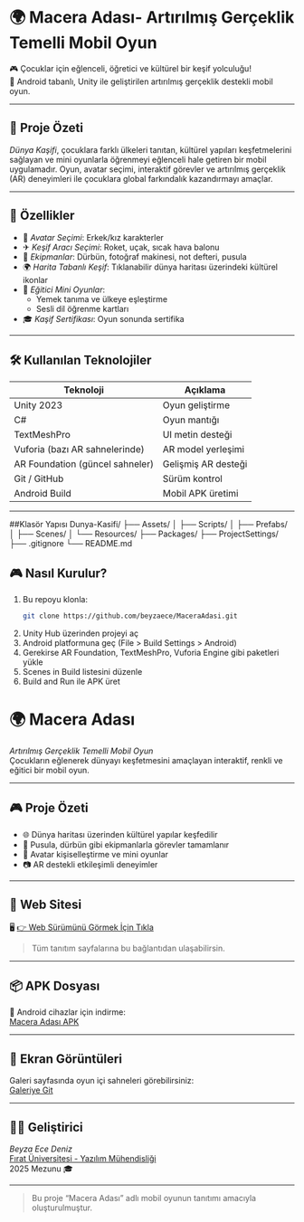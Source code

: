 # 🌍 Macera Adası- Artırılmış Gerçeklik Temelli Mobil Oyun

🎮 Çocuklar için eğlenceli, öğretici ve kültürel bir keşif yolculuğu!  
📱 Android tabanlı, Unity ile geliştirilen artırılmış gerçeklik destekli mobil oyun.

---

## 📌 Proje Özeti

*Dünya Kaşifi*, çocuklara farklı ülkeleri tanıtan, kültürel yapıları keşfetmelerini sağlayan ve mini oyunlarla öğrenmeyi eğlenceli hale getiren bir mobil uygulamadır. Oyun, avatar seçimi, interaktif görevler ve artırılmış gerçeklik (AR) deneyimleri ile çocuklara global farkındalık kazandırmayı amaçlar.

---

## 🚀 Özellikler

- 👦 *Avatar Seçimi*: Erkek/kız karakterler
- ✈ *Keşif Aracı Seçimi*: Roket, uçak, sıcak hava balonu
- 🧭 *Ekipmanlar*: Dürbün, fotoğraf makinesi, not defteri, pusula
- 🌍 *Harita Tabanlı Keşif*: Tıklanabilir dünya haritası üzerindeki kültürel ikonlar
- 🧠 *Eğitici Mini Oyunlar*:
  - Yemek tanıma ve ülkeye eşleştirme
  - Sesli dil öğrenme kartları
- 🎓 *Kaşif Sertifikası*: Oyun sonunda  sertifika

---

## 🛠 Kullanılan Teknolojiler

| Teknoloji | Açıklama |
|----------|----------|
| Unity 2023 | Oyun geliştirme |
| C# | Oyun mantığı |
| TextMeshPro | UI metin desteği |
| Vuforia (bazı AR sahnelerinde) | AR model yerleşimi |
| AR Foundation (güncel sahneler) | Gelişmiş AR desteği |
| Git / GitHub | Sürüm kontrol |
| Android Build | Mobil APK üretimi |

---
##Klasör Yapısı
Dunya-Kasifi/
├── Assets/
│   ├── Scripts/
│   ├── Prefabs/
│   ├── Scenes/
│   └── Resources/
├── Packages/
├── ProjectSettings/
├── .gitignore
└── README.md

## 🎮 Nasıl Kurulur?

1. Bu repoyu klonla:
   ```bash
   git clone https://github.com/beyzaece/MaceraAdasi.git
2.	Unity Hub üzerinden projeyi aç
3.	Android platformuna geç (File > Build Settings > Android)
4.	Gerekirse AR Foundation, TextMeshPro, Vuforia Engine gibi paketleri yükle
5.	Scenes in Build listesini düzenle
6.	Build and Run ile APK üret


# 🌍 Macera Adası

*Artırılmış Gerçeklik Temelli Mobil Oyun*  
Çocukların eğlenerek dünyayı keşfetmesini amaçlayan interaktif, renkli ve eğitici bir mobil oyun.

---

## 🎮 Proje Özeti

- 🌐 Dünya haritası üzerinden kültürel yapılar keşfedilir  
- 🧭 Pusula, dürbün gibi ekipmanlarla görevler tamamlanır  
- 🎨 Avatar kişiselleştirme ve mini oyunlar  
- 📷 AR destekli etkileşimli deneyimler  

---

## 🔗 Web Sitesi

🖥 [👉 Web Sürümünü Görmek İçin Tıkla](https://beyzaece.github.io/MaceraAdasiWeb/)

> Tüm tanıtım sayfalarına bu bağlantıdan ulaşabilirsin.

---

## 📦 APK Dosyası

📲 Android cihazlar için indirme:  
[Macera Adası APK](downloads/maceraadasi.apk)

---

## 📸 Ekran Görüntüleri

Galeri sayfasında oyun içi sahneleri görebilirsiniz:  
[Galeriye Git](https://beyzaece.github.io/MaceraAdasiWeb/galeri.html)

---

## 👩‍💻 Geliştirici

*Beyza Ece Deniz*  
[Fırat Üniversitesi - Yazılım Mühendisliği](https://www.firat.edu.tr/)  
2025 Mezunu 🎓

---

> Bu proje “Macera Adası” adlı mobil oyunun tanıtımı amacıyla oluşturulmuştur.

